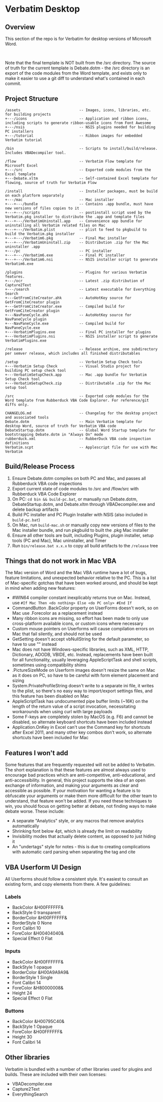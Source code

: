 # Verbatim Desktop

## Overview
This section of the repo is for Verbatim for desktop versions of Microsoft Word.

<br />

Note that the final template is NOT built from the /src directory. The source of truth for the current template is Debate.dotm - the /src directory is an export of the code modules from the Word template, and exists only to make it easier to use a git diff to understand what's contained in each commit.

## Project Structure
```
/assets                           -- Images, icons, libraries, etc. for building projects
+---/icons                        -- Application and ribbon icons, including scripts to generate ribbon-usable icons from Font Awesome
+---/nsis                         -- NSIS plugins needed for building PC installers
+---/tutorial                     -- Ribbon images for embedded Verbatim tutorial

/bin                              -- Scripts to install/build/release. Includes VBADecompiler tool.

/flow                             -- Verbatim Flow template for Microsoft Excel
+---/src                          -- Exported code modules from the Excel template
+---Debate.xltm                   -- Self-contained Excel template for flowing, source of truth for Verbatim Flow

/install                          -- Installer packages, must be build on each platform separately
+---/mac                          -- Mac installer
+---+---/bundle                   -- Contains .app bundle, must have new versions of files copies to it
+---+---/scripts                  -- postinstall script used by the Verbatim.pkg installer to distribute the .app and template files
+---+---/VerbatimUninstall.app    -- Convenience app bundle for uninstalling all Verbatim related files on Mac
+---+---/Verbatim.plist           -- plist to feed to pkgbuild to build the Verbatim.pkg installer
+---+---/Verbatim6.pkg            -- Final Mac installer
+---+---/VerbatimUninstall.zip    -- Distribution .zip for the Mac uninstaller .app
+---/pc                           -- PC installer
+---+---/Verbatim6.exe            -- Final PC installer
+---+---/Verbatim6.nsi            -- NSIS installer script to generate Verbatim6.exe

/plugins                          -- Plugins for various Verbatim features.
+---/ocr                          -- Latest .zip distribution of Capture2Text
+---/search                       -- Latest executable for Everything Search
+---GetFromCiteCreator.ahk        -- AutoHotKey source for GetFromCiteCreator plugin
+---GetFromCiteCreator.exe        -- Compiled build for GetFromCiteCreator plugin
+---NavPaneCycle.ahk              -- AutoHotKey source for NavPaneCycle plugin
+---NavPaneCycle.exe              -- Compiled build for NavPaneCycle.exe
+---VerbatimPlugins.exe           -- Final PC installer for plugins
+---VerbatimPlugins.nsi           -- NSIS installer script to generate VerbatimPlugins.exe

/release                          -- Release archive, one subdirectory per semver release, which includes all finished distributables

/setup                            -- Verbatim Setup Check tools
+---Verbatim Setup Check          -- Visual Studio project for building PC setup check tool
+---VerbatimSetupCheck.app        -- Mac .app bundle for Verbatim Setup Check tool
+---VerbatimSetupCheck.zip        -- Distributable .zip for the Mac setup tool

/src                              -- Exported code modules for the Word template from Rubberduck VBA Code Explorer. For reference/git diffs only.

CHANGELOG.md                      -- Changelog for the desktop project and associated tools
Debate.dotm                       -- Main Verbatim template for desktop Word, source of truth for Verbatim VBA code
DebateStartup.dotm                -- Global Word Startup template for bootstrapping Debate.dotm in "Always On" mode
rubberduck.xml                    -- RubberDuck VBA code inspection definitions
Verbatim.scpt                     -- Applescript file for use with Mac Verbatim
```

## Build/Release Process
1) Ensure Debate.dotm compiles on both PC and Mac, and passes all Rubberduck VBA code inspections
2) Export current state of code modules to /src and /flow/src with Rubberduck VBA Code Explorer
3) On PC: `cd bin && build-pc.bat`, or manually run Debate.dotm, DebateStartup.dotm, and Debate.xltm through VBADecompiler.exe and delete backup artifacts
4) Build PC installer and PC Plugin Installer with NSIS (also included in `build-pc.bat`)
5) On Mac, run `build-mac.sh` or manually copy new versions of files to the Mac installer bundle, and run pkgbuild to built the .pkg Mac installer
6) Ensure all other tools are built, including Plugins, plugin installer, setup tools (PC and Mac), Mac uninstaller, and Timer
7) Run `bin/release.bat x.x.x` to copy all build artifacts to the `/release` tree

## Things that do not work in Mac VBA
The Mac version of Word and the Mac VBA runtime have a lot of bugs, feature limitations, and unexpected behavior relative to the PC. This is a list of Mac-specific gotchas that have been worked around, and should be kept in mind when adding new features:
* #WIN64 compiler constant inexplicably returns true on Mac. Instead, use `#If Mac Then <do nothing> Else <do PC only> #End If`
* CommandButton .BackColor property on UserForms doesn't work, so on Mac use .Forecolor as a replacement instead
* Many ribbon icons are missing, so effort has been made to only use cross-platform available icons, or custom icons where necessary
* Custom mouse pointers on Userforms will cause compilation errors on Mac that fail silently, and should not be used
* GetSetting doesn't accept vbNullString for the default parameter, so have to use "" instead
* Mac does not have Windows-specific libraries, such as XML, HTTP, Dictionary, ADODB, VBIDE, etc. Instead, replacements have been built for all functionality, usually leveraging AppleScriptTask and shell scripts, sometimes using compatibility shims
* .PictureSizeMode on Userform images doesn't resize the same on Mac as it does on PC, so have to be careful with form element placement and sizing
* System.PrivateProfileString doesn't write to a separate ini file, it writes to the plist, so there's no easy way to import/export settings files, and this feature has been disabled on Mac
* AppleScriptTask has undocumented pipe buffer limits (~16K) on the length of the return value of a script invocation, necessitating workarounds when using curl with large payloads
* Some F-keys are completely stolen by MacOS (e.g. F6) and cannot be disabled, so alternate keyboard shortcuts have been included instead
* Application.OnKey in Excel can't use the Command key for shortcuts after Excel 2011, and many other key combos don't work, so alternate shortcuts have been included for Mac

## Features I won't add
Some features that are frequently requested will not be added to Verbatim. The short explanation is that these features are almost always used to encourage bad practices which are anti-competitive, anti-educational, and anti-accessibility. In general, this project supports the idea of an open exchange of information, and making your arguments as clear and accessible as possible. If your motivation for wanting a feature is to obfuscate your arguments or make them more difficult for the other team to understand, that feature won't be added. If you need these techniques to win, you should focus on getting better at debate, not finding ways to make debate worse. These include:
* A separate "Analytics" style, or any macros that remove analytics automatically
* Shrinking font below 4pt, which is already the limit on readability
* Invisibility modes that actually delete content, as opposed to just hiding it
* An "undertags" style for notes - this is due to creating complications with automatic card parsing when separating the tag and cite

## VBA Userform UI Design
All Userforms should follow a consistent style. It's easiest to consult an existing form, and copy elements from there. A few guidelines:

### Labels
* BackColor &H00FFFFFF&
* BackStyle 0 transparent
* BorderColor &H00FFFFFF&
* BorderStyle 0 None
* Font Calibri 10
* ForeColor &H00404040&
* Special Effect 0 Flat

### Inputs
* BackColor &H00FFFFFF&
* BackStyle 1 opaque
* BorderColor &H00A9A9A9&
* BorderStyle 1 Single
* Font Calibri 14
* ForeColor &H80000008&
* Height 24
* Special Effect 0 Flat

### Buttons
* BackColor &H00795C40&
* BackStyle 1 Opaque
* ForeColor &H00FFFFFF&
* Height 30
* Font Calibri 14

## Other libraries
Verbatim is bundled with a number of other libraries used for plugins and builds. These are included with their own licenses:
* VBADecompiler.exe
* Capture2Text
* EverythingSearch
